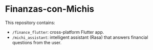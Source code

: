 # Finanzas-con-Michis

This repository contains:

- `/finance_flutter`: cross-platform Flutter app.
- `/michi_assistant`: intelligent assistant (Rasa) that answers financial questions from the user.

